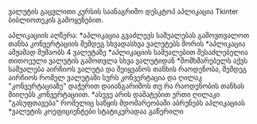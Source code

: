 ვალუტის გაცვლითი კურსის საანაგრიშო დესკტოპ აპლიკაცია Tkinter ბიბლიოთეკის გამოყენებით.

აპლიკაციის აღწერა:
*აპლიკაცია გვაძლევს საშუალებას გამოვთვალოთ თანხა კონვერტაციის შემდეგ სხვადასხვა ვალუტებს შორის
*აპლიკაცია ამჟამად მუშაობს 4 ვალუტაზე
*აპლიკაციის საშუალებით შესაძლებელია თითოეული ვალუტის გამოთვლა სხვა ვალუტიდან
*მომხმარებელს აქვს საშუალება აირჩიოს ვალუტა და შეიყვანოს თანხის რაოდენობა, შემდეგ აირჩიოს რომელ ვალუტაში სურს კონვერტაცია და ღილაკ "კონვერტაციაზე" დაჭერით დაიანგარიშოს თუ რა რაოდენობის თანხას მიიღებს კონვერტაციით.
*ასევე არის დამატებით ერთი ღილაკი "გასუფთავება" რომელიც საწყის მდომარეობაში აბრუნებს აპლიკაციას
*ვალუტის კოეფიციენტები სტატიკურადაა გაწერილი
